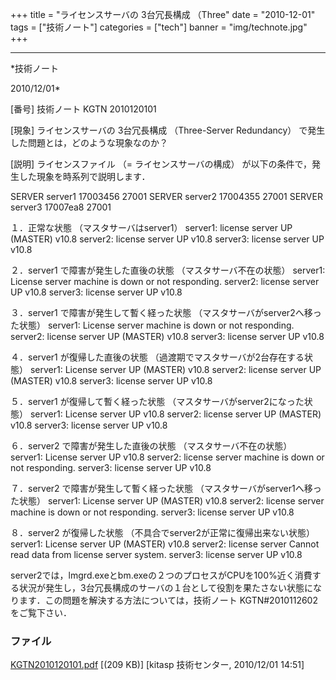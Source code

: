 ﻿+++
title = "ライセンスサーバの 3台冗長構成 （Three"
date = "2010-12-01"
tags = ["技術ノート"]
categories = ["tech"]
banner = "img/technote.jpg"
+++

-----------------------------------------------------------------------------------------------------------------------------

*技術ノート

2010/12/01*


[番号]
技術ノート KGTN 2010120101

[現象]
ライセンスサーバの 3台冗長構成 （Three-Server Redundancy）
で発生した問題とは，どのような現象なのか？

[説明]
ライセンスファイル （= ライセンスサーバの構成）
が以下の条件で，発生した現象を時系列で説明します．

SERVER server1 17003456 27001
SERVER server2 17004355 27001
SERVER server3 17007ea8 27001

１．正常な状態 （マスタサーバはserver1）
server1: license server UP (MASTER) v10.8
server2: license server UP v10.8
server3: license server UP v10.8

２．server1 で障害が発生した直後の状態 （マスタサーバ不在の状態）
server1: License server machine is down or not responding.
server2: license server UP v10.8
server3: license server UP v10.8

３．server1 で障害が発生して暫く経った状態
（マスタサーバがserver2へ移った状態）
server1: License server machine is down or not responding.
server2: license server UP (MASTER) v10.8
server3: license server UP v10.8

４．server1 が復帰した直後の状態
（過渡期でマスタサーバが2台存在する状態）
server1: License server UP (MASTER) v10.8
server2: license server UP (MASTER) v10.8
server3: license server UP v10.8

５．server1 が復帰して暫く経った状態
（マスタサーバがserver2になった状態）
server1: License server UP v10.8
server2: license server UP (MASTER) v10.8
server3: license server UP v10.8

６．server2 で障害が発生した直後の状態 （マスタサーバ不在の状態）
server1: License server UP v10.8
server2: license server machine is down or not responding.
server3: license server UP v10.8

７．server2 で障害が発生して暫く経った状態
（マスタサーバがserver1へ移った状態）
server1: License server UP (MASTER) v10.8
server2: license server machine is down or not responding.
server3: license server UP v10.8

８．server2 が復帰した状態 （不具合でserver2が正常に復帰出来ない状態）
server1: License server UP (MASTER) v10.8
server2: license server Cannot read data from license server system.
server3: license server UP v10.8

server2では，lmgrd.exeとbm.exeの２つのプロセスがCPUを100%近く消費する状況が発生し，3台冗長構成のサーバの１台として役割を果たさない状態になります．この問題を解決する方法については，技術ノート
KGTN#2010112602 をご覧下さい．


### ファイル

 
 


[KGTN2010120101.pdf](http://techreport.kitasp.net/attachments/download/406/KGTN2010120101.pdf)
 [(209 KB)] [kitasp 技術センター, 2010/12/01
14:51]


 


 

